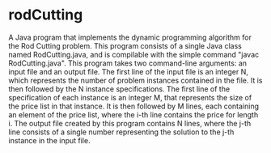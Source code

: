 # rodCutting
A Java program that implements the dynamic programming algorithm for the Rod Cutting problem. This program consists of a single Java class named RodCutting.java, and is compilable with the simple command "javac RodCutting.java". This program takes two command-line arguments: an input file and an output file. The first line of the input file is an integer N, which represents the number of problem instances contained in the file. It is then followed by the N instance specifications. The first line of the specification of each instance is an integer M, that represents the size of the price list in that instance. It is then followed by M lines, each containing an element of the price list, where the i-th line contains the price for length i.  The output file created by this program contains N lines, where the j-th line consists of a single number representing the solution to the j-th instance in the input file.
